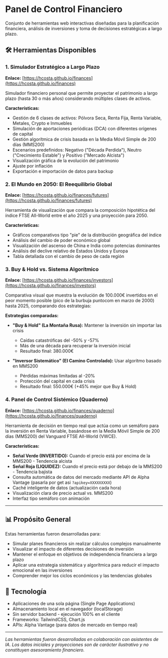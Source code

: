 # Panel de Control Financiero

Conjunto de herramientas web interactivas diseñadas para la planificación financiera, análisis de inversiones y toma de decisiones estratégicas a largo plazo.


## 🛠️ Herramientas Disponibles

### 1. Simulador Estratégico a Largo Plazo
**Enlace:** [https://hcosta.github.io/finances](https://hcosta.github.io/finances)

Simulador financiero personal que permite proyectar el patrimonio a largo plazo (hasta 30 o más años) considerando múltiples clases de activos.

**Características:**
- Gestión de 6 clases de activos: Pólvora Seca, Renta Fija, Renta Variable, Metales, Crypto e Inmuebles
- Simulación de aportaciones periódicas (DCA) con diferentes orígenes de capital
- Gestión algorítmica de crisis basada en la Media Móvil Simple de 200 días (MMS200)
- Escenarios predefinidos: Negativo ("Década Perdida"), Neutro ("Crecimiento Estable") y Positivo ("Mercado Alcista")
- Visualización gráfica de la evolución del patrimonio
- Ajuste por inflación
- Exportación e importación de datos para backup

### 2. El Mundo en 2050: El Reequilibrio Global
**Enlace:** [https://hcosta.github.io/finances/futures](https://hcosta.github.io/finances/futures)

Herramienta de visualización que compara la composición hipotética del índice FTSE All-World entre el año 2025 y una proyección para 2050.

**Características:**
- Gráficos comparativos tipo "pie" de la distribución geográfica del índice
- Análisis del cambio de poder económico global
- Visualización del ascenso de China e India como potencias dominantes
- Análisis del declive relativo de Estados Unidos y Europa
- Tabla detallada con el cambio de peso de cada región

### 3. Buy & Hold vs. Sistema Algorítmico
**Enlace:** [https://hcosta.github.io/finances/investors](https://hcosta.github.io/finances/investors)

Comparativa visual que muestra la evolución de 100.000€ invertidos en el peor momento posible (pico de la burbuja puntocom en marzo de 2000) hasta 2025, comparando dos estrategias:

**Estrategias comparadas:**
- **"Buy & Hold" (La Montaña Rusa):** Mantener la inversión sin importar las crisis
  - Caídas catastróficas del -50% y -57%
  - Más de una década para recuperar la inversión inicial
  - Resultado final: 380.000€

- **"Inversor Sistemático" (El Camino Controlado):** Usar algoritmo basado en MMS200
  - Pérdidas máximas limitadas al -20%
  - Protección del capital en cada crisis
  - Resultado final: 550.000€ (+45% mejor que Buy & Hold)

### 4. Panel de Control Sistémico (Quaderno)
**Enlace:** [https://hcosta.github.io/finances/quaderno](https://hcosta.github.io/finances/quaderno)

Herramienta de decisión en tiempo real que actúa como un semáforo para la inversión en Renta Variable, basándose en la Media Móvil Simple de 200 días (MMS200) del Vanguard FTSE All-World (VWCE).

**Características:**
- **Señal Verde (INVERTIDO):** Cuando el precio está por encima de la MMS200 - Tendencia alcista
- **Señal Roja (LIQUIDEZ):** Cuando el precio está por debajo de la MMS200 - Tendencia bajista
- Consulta automática de datos del mercado mediante API de Alpha Vantage (pasarla por get asi `?apikey=XXXXXXXXX`)
- Caché inteligente de datos (actualización cada hora)
- Visualización clara de precio actual vs. MMS200
- Interfaz tipo semáforo con animación

---

## 📊 Propósito General

Estas herramientas fueron desarrolladas para:

- Simular planes financieros sin realizar cálculos complejos manualmente
- Visualizar el impacto de diferentes decisiones de inversión
- Mantener el enfoque en objetivos de independencia financiera a largo plazo
- Aplicar una estrategia sistemática y algorítmica para reducir el impacto emocional en las inversiones
- Comprender mejor los ciclos económicos y las tendencias globales

## 💾 Tecnología

- Aplicaciones de una sola página (Single Page Applications)
- Almacenamiento local en el navegador (localStorage)
- Sin servidor backend - ejecución 100% en el cliente
- Frameworks: TailwindCSS, Chart.js
- APIs: Alpha Vantage (para datos de mercado en tiempo real)

---

*Las herramientas fueron desarrolladas en colaboración con asistentes de IA. Los datos iniciales y proyecciones son de carácter ilustrativo y no constituyen asesoramiento financiero.*